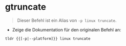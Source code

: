# gtruncate

> Dieser Befehl ist ein Alias von `-p linux truncate`.

- Zeige die Dokumentation für den originalen Befehl an:

`tldr {{[-p|--platform]}} linux truncate`

